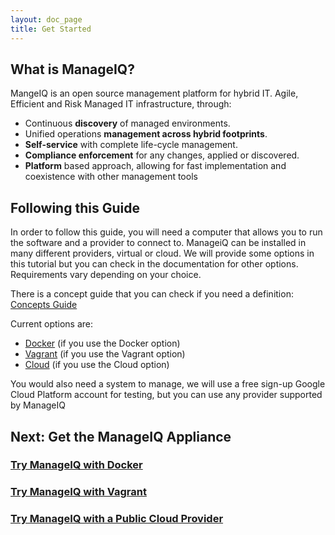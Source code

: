 ```yaml
---
layout: doc_page
title: Get Started
---
```


## What is ManageIQ?

MangeIQ is an open source management platform for hybrid IT. Agile, Efficient and Risk Managed IT infrastructure, through:

* Continuous **discovery** of managed environments.
* Unified operations **management across hybrid footprints**.
* **Self-service** with complete life-cycle management.
* **Compliance enforcement** for any changes, applied or discovered.
* **Platform** based approach, allowing for fast implementation and coexistence with other management tools

## Following this Guide

In order to follow this guide, you will need a computer that allows you to run the software and a provider to connect to. ManageiQ can be installed in many different providers, virtual or cloud. We will provide some options in this tutorial but you can check in the documentation for other options.
Requirements vary depending on your choice.

There is a concept guide that you can check if you need a definition:
[Concepts Guide](/docs/get-started/concepts)


Current options are:

 - [Docker](/docs/get-started/docker) (if you use the Docker option)
 - [Vagrant](/docs/get-started/vagrant) (if you use the Vagrant option)
 - [Cloud](/docs/get-started/cloud) (if you use the Cloud option)

You would also need a system to manage, we will use a free sign-up Google Cloud Platform account for testing, but you can use any provider supported by ManageIQ

## Next: Get the ManageIQ Appliance

### [Try ManageIQ with Docker](/docs/get-started/docker)
### [Try ManageIQ with Vagrant](/docs/get-started/vagrant)
### [Try ManageIQ with a Public Cloud Provider](/docs/get-started/cloud)
